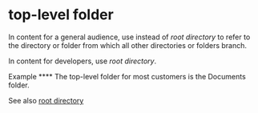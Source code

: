 # top-level folder

In content for a general audience, use instead of *root directory* to refer to the directory or folder from which all other directories or folders branch.

In content for developers, use *root directory*.

Example **** The top-level folder for most customers is the Documents folder.

See also [root directory](https://worldready.cloudapp.net/Styleguide/Read?id=2700&topicid=28845)
